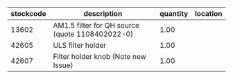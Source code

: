 |stockcode|description|quantity|location|
|---------|-----------|--------|--------|
|13602|AM1.5 filter for QH source (quote 1108402022-0)|1.00||
|42605|ULS filter holder|1.00||
|42607|Filter holder knob (Note new Issue)|1.00||

